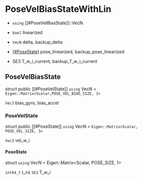 # PoseVelBiasStateWithLin
- `using` [[#PoseVelBiasState]]::VecN

- `bool` linearized
- `VecN` delta, backup_delta
- [[#PoseState]](Scalar) pose_linearized, backup_pose_linearized
- SE3 T_w_i_current, backup_T_w_i_current

## PoseVelBiasState
struct
public [[#PoseVelState]]
`using` VecN = `Eigen::Matrix<Scalar,POSE_VEL_BIAS_SIZE, 1>`

`Vec3` bias_gyro, bias_accel


### PoseVelState
struct
public [[#PoseState]]
`using` VecN = `Eigen::Matrix<Scalar, POSE_VEL_SIZE, 1>`

`Vec3` vel_w_i

#### PoseState
struct
`using` VecN = Eigen::Matrix<Scalar, POSE_SIZE, 1>

`int64_t` t_ns
`SE3` T_w_i
